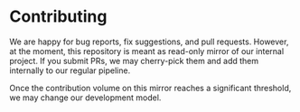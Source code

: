 # Contributing

We are happy for bug reports, fix suggestions, and pull requests. However,
at the moment, this repository is meant as read-only mirror of our internal
project. If you submit PRs, we may cherry-pick them and add them internally to
our regular pipeline.

Once the contribution volume on this mirror reaches a significant threshold, we
may change our development model.
